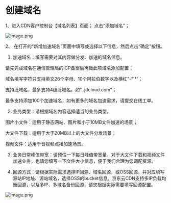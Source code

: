 # **创建域名**

 1、进入CDN客户控制台【域名列表】页面； 点击“添加域名”；           

![image.png](https://img1.jcloudcs.com/cms/b5b15af8-d4c9-4806-a050-e59c81ddbcf120180423142138.png)

2、 在打开的“新增加速域名”页面中填写或选择以下信息，然后点击“确定”按钮。

1)   加速域名：填写需要对其内容做分发、加速的域名信息。

  请先完成域名在通信管理局的ICP备案后再做此项域名添加配置；

  域名填写字符只支持英文26个字母、10个阿拉伯数字以及横杠“-”'*'；

  支持泛域名，最多支持4级泛域名，如“*.*.jdcloud.com”；

  最多支持添加100个加速域名，如有更多的域名加速需求，请提交在线工单。

2)   业务类型：请根据域名内容选择适当的业务类型。

  图片小文件：适用于静态网站、图片和小于10MB文件加速的场景；

  大文件下载：适用于大于20MB以上的大文件分发场景；

  视频文件：适用于音视频点播加速场景。

3)   业务日常峰值带宽：请预估一下每日峰值带宽量，对于大文件下载和视频文件加速业务，也请您填写一下文件大小信息，便于我们合理为您调配资源。

4)  回源方式：请根据实际需求选择IP回源、域名回源，或OSS回源，并对应填写源站IP地址、源站域名，选择OSS的bucket信息。京东云CDN支持多IP负载均衡回源，以及多IP、多域名备份回源，请您根据实际需要填写回源配置。

![image.png](https://img1.jcloudcs.com/cms/d1393737-6ebb-42fa-a89b-2bdfca2a4c5320180423142209.png)
